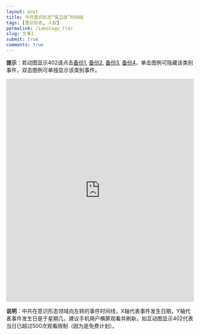 ```yaml
---
layout: post
title: 中共意识形态“保卫战”时间线
tags: [意识形态, 人权]
permalink: /ideology_tl4/
slug: 文革2
submit: true
comments: true
---
```


**提示**：若动图显示402请点击[备份1](/ideology_tl1), [备份2](/ideology_tl2), [备份3](/ideology_tl3), [备份4](/ideology_tl4)，单击图例可隐藏该类别事件，双击图例可单独显示该类别事件。

<!-- Start of iframe Code -->
<iframe width="100%" height="600" frameborder="0" scrolling="no" src="https://plot.ly/~chinatimeline/20.embed"></iframe>

<!-- End of iframe Code -->
**说明**：中共在意识形态领域向左转的事件时间线，X轴代表事件发生日期，Y轴代表事件发生日是于星期几，建议手机用户横屏观看并刷新。如互动图显示402代表当日已超过500次观看限制（因为是免费计划）。
